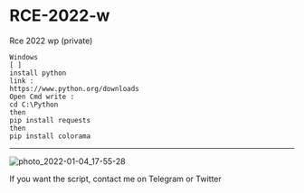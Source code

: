 # RCE-2022-w

Rce 2022 wp  (private)


    Windows
    [ ]
    install python
    link :
    https://www.python.org/downloads
    Open Cmd write :
    cd C:\Python
    then
    pip install requests
    then
    pip install colorama
    
  _________________________________
  
  
  ![photo_2022-01-04_17-55-28](https://user-images.githubusercontent.com/72355033/148092889-3e93705c-fbfe-473a-9156-33d9194b0416.jpg)

If you want the script, contact me on Telegram or Twitter
